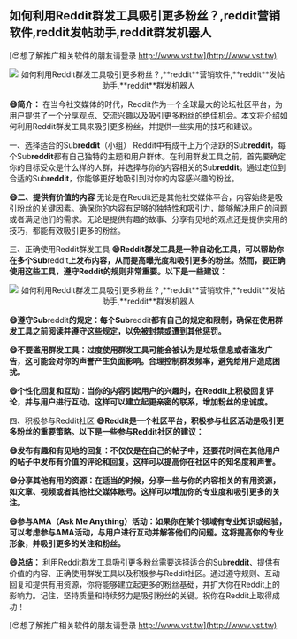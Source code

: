## **如何利用Reddit群发工具吸引更多粉丝？,**reddit**营销软件,**reddit**发帖助手,**reddit**群发机器人**

[😍想了解推广相关软件的朋友请登录 http://www.vst.tw](http://www.vst.tw)

 <center><img src="https://vst.tw/MP4/tuiguang/png/5.png" alt="如何利用Reddit群发工具吸引更多粉丝？,**reddit**营销软件,**reddit**发帖助手,**reddit**群发机器人"></center>

**😄简介：**
在当今社交媒体的时代，Reddit作为一个全球最大的论坛社区平台，为用户提供了一个分享观点、交流兴趣以及吸引更多粉丝的绝佳机会。本文将介绍如何利用Reddit群发工具来吸引更多粉丝，并提供一些实用的技巧和建议。

一、选择适合的Sub**reddit**（小组）
Reddit中有成千上万个活跃的Sub**reddit**，每个Sub**reddit**都有自己独特的主题和用户群体。在利用群发工具之前，首先要确定你的目标受众是什么样的人群，并选择与你的内容相关的Sub**reddit**。通过定位到合适的Sub**reddit**，你能够更好地吸引到对你的内容感兴趣的粉丝。

**😄二、提供有价值的内容**
无论是在Reddit还是其他社交媒体平台，内容始终是吸引粉丝的关键因素。确保你的内容有足够的独特性和吸引力，能够解决用户的问题或者满足他们的需求。无论是提供有趣的故事、分享有见地的观点还是提供实用的技巧，都能有效吸引更多的粉丝。

三、正确使用Reddit群发工具
**😄Reddit群发工具是一种自动化工具，可以帮助你在多个Sub**reddit**上发布内容，从而提高曝光度和吸引更多的粉丝。然而，要正确使用这些工具，遵守Reddit的规则非常重要。以下是一些建议：**

 <center><img src="https://vst.tw/MP4/tuiguang/png/3.png" alt="如何利用Reddit群发工具吸引更多粉丝？,**reddit**营销软件,**reddit**发帖助手,**reddit**群发机器人"></center>

**😄遵守Sub**reddit**的规定：每个Sub**reddit**都有自己的规定和限制，确保在使用群发工具之前阅读并遵守这些规定，以免被封禁或遭到其他惩罚。**

**😄不要滥用群发工具：过度使用群发工具可能会被认为是垃圾信息或者滥发广告，这可能会对你的声誉产生负面影响。合理控制群发频率，避免给用户造成困扰。**

**😄个性化回复和互动：当你的内容引起用户的兴趣时，在Reddit上积极回复评论，并与用户进行互动。这样可以建立起更亲密的联系，增加粉丝的忠诚度。**

四、积极参与Reddit社区
**😄Reddit是一个社区平台，积极参与社区活动是吸引更多粉丝的重要策略。以下是一些参与Reddit社区的建议：**

**😄发布有趣和有见地的回复：不仅仅是在自己的帖子中，还要花时间在其他用户的帖子中发布有价值的评论和回复。这样可以提高你在社区中的知名度和声誉。**

**😄分享其他有用的资源：在适当的时候，分享一些与你的内容相关的有用资源，如文章、视频或者其他社交媒体账号。这样可以增加你的专业度和吸引更多的关注。**

**😄参与AMA（Ask Me Anything）活动：如果你在某个领域有专业知识或经验，可以考虑参与AMA活动，与用户进行互动并解答他们的问题。这将提高你的专业形象，并吸引更多的关注和粉丝。**

**😄总结：**
利用Reddit群发工具吸引更多粉丝需要选择适合的Sub**reddit**、提供有价值的内容、正确使用群发工具以及积极参与Reddit社区。通过遵守规则、互动回复和提供有用资源，你将能够建立起更多的粉丝基础，并扩大你在Reddit上的影响力。记住，坚持质量和持续努力是吸引粉丝的关键。祝你在Reddit上取得成功！

[😍想了解推广相关软件的朋友请登录 http://www.vst.tw](http://www.vst.tw)



